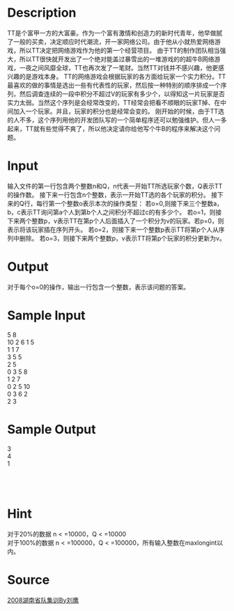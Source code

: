 
# Description

<div class="content">TT是个富甲一方的大富豪。作为一个富有激情和创造力的新时代青年，他早做腻了一般的买卖，决定顺应时代潮流，开一家网络公司。由于他从小就热爱网络游戏，所以TT决定把网络游戏作为他的第一个经营项目。
由于TT的制作团队相当强大，所以TT很快就开发出了一个绝对能盖过暴雪出的一堆游戏的的超牛B网络游戏，一夜之间风靡全球，TT也再次发了一笔财。当然TT对钱并不感兴趣，他更感兴趣的是游戏本身。
TT的网络游戏会根据玩家的各方面给玩家一个实力积分。TT最喜欢的做的事情是选出一些有代表性的玩家，然后按一种特别的顺序排成一个序列，然后调查连续的一段中积分不超过V的玩家有多少个，以得知这一片玩家是否实力太弱。当然这个序列是会经常改变的，TT经常会把看不顺眼的玩家T掉、在中间加入一个玩家。并且，玩家的积分也是经常会变的。
刚开始的时候，由于TT选的人不多，这个序列用他的开发团队写的一个简单程序还可以勉强维护。但人一多起来，TT就有些觉得不爽了，所以他决定请你给他写个牛B的程序来解决这个问题。
</div>

# Input

<div class="content">输入文件的第一行包含两个整数n和Q，n代表一开始TT所选玩家个数，Q表示TT的操作数。
接下来一行包含n个整数，表示一开始TT选的各个玩家的积分。
接下来的Q行，每行第一个整数o表示本次的操作类型：
若o=0,则接下来三个整数a，b，c表示TT询问第a个人到第b个人之间积分不超过c的有多少个。
若o=1，则接下来两个整数p，v表示TT在第p个人后面插入了一个积分为v的玩家。若p=0，则表示将该玩家插在序列开头。
若o=2，则接下来一个整数p表示TT将第p个人从序列中删除。
若o=3，则接下来两个整数p，v表示TT将第p个玩家的积分更新为v。
</div>

# Output

<div class="content">    对于每个o=0的操作，输出一行包含一个整数，表示该问题的答案。
</div>

# Sample Input

<div class="content"><span class="sampledata">5 8<br/>
10 2 6 1 5 <br/>
1 1 7<br/>
3 5 5<br/>
2 5<br/>
0 3 5 8<br/>
1 2 7<br/>
0 2 5 10<br/>
0 3 6 2<br/>
2 3 <br/>
</span></div>

# Sample Output

<div class="content"><span class="sampledata">3<br/>
4<br/>
1 <br/>
<br/>
<br/>
<br/>
</span></div>

# Hint

<div class="content"><p>对于20%的数据     n &lt; =10000，Q &lt; =10000<br/>
对于100%的数据   n &lt; =100000，Q &lt; =100000，所有输入整数在maxlongint以内。<br/>
</p></div>

# Source

<div class="content"><p><a href="problemset.php?search=2008湖南省队集训By刘鹰">2008湖南省队集训By刘鹰</a></p></div>

